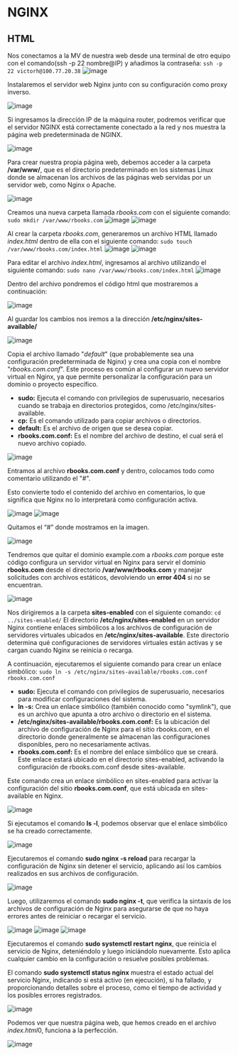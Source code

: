 # NGINX

## HTML

Nos conectamos a la MV de nuestra web desde una terminal de otro equipo con el comando(ssh -p 22 nombre@IP) y añadimos la contraseña: 
``
ssh -p 22 victorh@100.77.20.38
``
![image](https://github.com/user-attachments/assets/4adc5a9d-944b-4352-b6ca-f84208d12e4d)

Instalaremos el servidor web Nginx junto con su configuración como proxy inverso.

![image](https://github.com/user-attachments/assets/daf09daf-be0c-4365-88eb-b487c4a39d2c)

Si ingresamos la dirección IP de la máquina router, podremos verificar que el servidor NGINX está correctamente conectado a la red y nos muestra la página web predeterminada de NGINX.

![image](https://github.com/user-attachments/assets/a3f37442-cbd1-456a-aa79-3acf89011769)


Para crear nuestra propia página web, debemos acceder a la carpeta **/var/www/**, que es el directorio predeterminado en los sistemas Linux donde se almacenan los archivos de las páginas web servidas por un servidor web, como Nginx o Apache.

![image](https://github.com/user-attachments/assets/1e27e412-b0d5-4fd7-aeba-097a80280ba5)

Creamos una nueva carpeta llamada *rbooks.com* con el siguiente comando:
``
sudo mkdir /var/www/rbooks.com
``
![image](https://github.com/user-attachments/assets/8f6439d1-7726-4f3d-a840-48d5cafd84ed)
![image](https://github.com/user-attachments/assets/67a1ad21-cbf8-496a-98eb-5f8246517646)

Al crear la carpeta *rbooks.com*, generaremos un archivo HTML llamado *index.html* dentro de ella con el siguiente comando:
``
sudo touch /var/www/rbooks.com/index.html
``
![image](https://github.com/user-attachments/assets/68e4d037-79c0-4c9a-8604-bb7198a6ab40)
![image](https://github.com/user-attachments/assets/1fd74f37-a2f3-4cb9-97a6-f9b20a3726d2)

Para editar el archivo *index.html*, ingresamos al archivo utilizando el siguiente comando:
``
sudo nano /var/www/rbooks.com/index.html
``
![image](https://github.com/user-attachments/assets/d33873e3-2374-4aa5-98c6-f14f0b4a27d9)

Dentro del archivo pondremos el código html que mostraremos a continuación:

![image](https://github.com/user-attachments/assets/ee073725-01db-41f0-b498-3dc587f873b4)

Al guardar los cambios nos iremos a la dirección **/etc/nginx/sites-available/**

![image](https://github.com/user-attachments/assets/c80443e4-579c-4531-ab78-4702d3accd92)

Copia el archivo llamado "*default*" (que probablemente sea una configuración predeterminada de Nginx) y crea una copia con el nombre "*rbooks.com.conf*". Este proceso es común al configurar un nuevo servidor virtual en Nginx, ya que permite personalizar la configuración para un dominio o proyecto específico.

  * **sudo:** Ejecuta el comando con privilegios de superusuario, necesarios cuando se trabaja en directorios protegidos, como /etc/nginx/sites-available.
  * **cp:** Es el comando utilizado para copiar archivos o directorios.
  * **default:** Es el archivo de origen que se desea copiar.
  * **rbooks.com.conf:** Es el nombre del archivo de destino, el cual será el nuevo archivo copiado.

![image](https://github.com/user-attachments/assets/facdaa8c-403a-47eb-9e7f-11d51a2ceec6)

Entramos al archivo **rbooks.com.conf** y dentro, colocamos todo como comentario utilizando el "#".

Esto convierte todo el contenido del archivo en comentarios, lo que significa que Nginx no lo interpretará como configuración activa.

![image](https://github.com/user-attachments/assets/dddee151-0123-4273-99aa-7e5320c49356)
![image](https://github.com/user-attachments/assets/4a438956-8639-4b85-bb8c-ad71949b59fa)

Quitamos el “#” donde mostramos en la imagen.

![image](https://github.com/user-attachments/assets/2599da77-d487-4e6d-9ced-a9d9e384c394)

Tendremos que quitar el dominio example.com a *rbooks.com* porque este código configura un servidor virtual en Nginx para servir el dominio **rbooks.com** desde el directorio **/var/www/rbooks.com** y manejar solicitudes con archivos estáticos, devolviendo un **error 404** si no se encuentran.

![image](https://github.com/user-attachments/assets/eb97e3e7-efa6-4003-b062-557cd042b093)

Nos dirigiremos a la carpeta **sites-enabled** con el siguiente comando:
``
cd ../sites-enabled/
``
El directorio **/etc/nginx/sites-enabled** en un servidor Nginx contiene enlaces simbólicos a los archivos de configuración de servidores virtuales ubicados en **/etc/nginx/sites-available**. Este directorio determina qué configuraciones de servidores virtuales están activas y se cargan cuando Nginx se reinicia o recarga.

A continuación, ejecutaremos el siguiente comando para crear un enlace simbólico:
``
sudo ln -s /etc/nginx/sites-available/rbooks.com.conf rbooks.com.conf
``
  * **sudo:** Ejecuta el comando con privilegios de superusuario, necesarios para modificar configuraciones del sistema.
  * **ln -s:** Crea un enlace simbólico (también conocido como "symlink"), que es un archivo que apunta a otro archivo o directorio en el sistema.
  * **/etc/nginx/sites-available/rbooks.com.conf:** Es la ubicación del archivo de configuración de Nginx para el sitio rbooks.com, en el directorio donde generalmente se almacenan las configuraciones disponibles, pero no necesariamente activas.
  * **rbooks.com.conf:** Es el nombre del enlace simbólico que se creará. Este enlace estará ubicado en el directorio sites-enabled, activando la configuración de rbooks.com.conf desde sites-available.

Este comando crea un enlace simbólico en sites-enabled para activar la configuración del sitio **rbooks.com.conf**, que está ubicada en sites-available en Nginx.

![image](https://github.com/user-attachments/assets/c38e2840-6358-4692-a74a-c6c16ea629a8)

Si ejecutamos el comando **ls -l**, podemos observar que el enlace simbólico se ha creado correctamente.

![image](https://github.com/user-attachments/assets/561cbd4d-d6e9-4c06-8053-080601576af5)

Ejecutaremos el comando **sudo nginx -s reload** para recargar la configuración de Nginx sin detener el servicio, aplicando así los cambios realizados en sus archivos de configuración.

![image](https://github.com/user-attachments/assets/8b6a1b77-f362-4545-bd45-3a836a371b46)

Luego, utilizaremos el comando **sudo nginx -t**, que verifica la sintaxis de los archivos de configuración de Nginx para asegurarse de que no haya errores antes de reiniciar o recargar el servicio.

![image](https://github.com/user-attachments/assets/efc147c2-d473-49c1-9c08-f3ba23166dc5)
![image](https://github.com/user-attachments/assets/706d541e-d033-455a-88ad-91de47b7224e)
![image](https://github.com/user-attachments/assets/1a7f0bd7-4441-4115-937d-85882dbf0f0a)

Ejecutaremos el comando **sudo systemctl restart nginx**, que reinicia el servicio de Nginx, deteniéndolo y luego iniciándolo nuevamente. Esto aplica cualquier cambio en la configuración o resuelve posibles problemas.

El comando **sudo systemctl status nginx** muestra el estado actual del servicio Nginx, indicando si está activo (en ejecución), si ha fallado, y proporcionando detalles sobre el proceso, como el tiempo de actividad y los posibles errores registrados.

![image](https://github.com/user-attachments/assets/8e85cca3-d444-4fa1-8111-4e0110838113)

Podemos ver que nuestra página web, que hemos creado en el archivo *index.html*0, funciona a la perfección.

![image](https://github.com/user-attachments/assets/a8986efc-0ffd-49cd-9efc-b70bc53999a1)


























